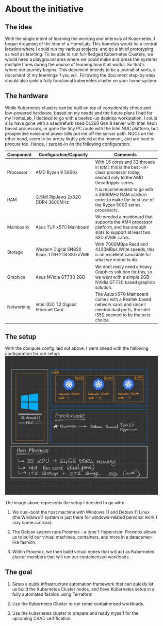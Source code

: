 # About the initiative

## The idea

With the single intent of learning the working and internals of Kubernetes, I began dreaming of the idea of a HomeLab. This homelab would be a central location where I could run my various projects, and do a bit of prototyping as well as learning. To be able to run full-fledged Kubernetes Clusters, we would need a playground area where we could make and break the systems multiple times during the course of learning how it all works. So that's where our journey begins. This document intends to be a journal of sorts, a document of my learnings̵ if you will. Following the document step-by-step should also yield a fully functional kubernetes cluster on your home system.

## The hardware

While Kubernetes clusters can be built on top of considerably cheap and low-powered hardware, based on my needs and the future plans I had for my HomeLab, I decided to go with a beefed-up desktop workstation. I could also have gone with a used/refurbished DL360 Gen 8 server with Intel Xeon based processors, or gone the tiny PC route with the Intel NUC platform, but prospective noise and power bills put me off the server path. NUCs on the other hand, seem to be pretty highly priced at the moment, and are hard to procure too. Hence, I zeroed-in on the following configuration:

| Component  | Configuration/Capacity                       | Comments                                                                                                                                     |
| ---------- | -------------------------------------------- | -------------------------------------------------------------------------------------------------------------------------------------------- |
| Processor  | AMD Ryzen 9 5950x                            | With 16 cores and 32 threads in total, this is the best-in-class processor today, second only to the AMD threadripper series.                |
| RAM        | G.Skill RipJaws 2x32G DDR4 3600MHz           | It is recommended to go with a 3600MHz RAM cards in order to make the best use of the Ryzen 5000 series processors.                          |
| Mainboard  | Asus TUF x570 Mainboard                      | We needed a mainboard that supports the AM4 processor platform, and has enough slots to support at least two SSD nVME cards.                 |
| Storage    | Western Digital SN850 Black 1TB+2TB SSD nVME | With 7000MBps Read and 4100MBps Write speeds, this is an excellent candidate for what we intend to do.                                       |
| Graphics   | Asus NVidia GT730 2GB                        | We dont really need a heavy Graphics solution for this, so we went with a simple 2GB NVidia GT730 based graphics solution.                   |
| Networking | Intel i350 T2 Gigabit Ethernet Card          | The Asus x570 Mainboard comes with a Realtek based network card, and since I needed dual ports, the Intel i350 seemed to be the best choice. |

## The setup

With the compute config laid out above, I went ahead with the following configuration for our setup:
![Infrastructure Setup](../assets/IMG_0129.JPG?width=90pc)

The image above represents the setup I decided to go with:

1. We dual-boot the host machine with Windows 11 and Debian 11 Linux (the Windows11 system is just there for windows-related personal work I may come accross).

2. The Debian system runs Proxmox - a type 1 Hypervisor. Proxmox allows us to build our virtual machines, containers, and more in a datacenter-like fashion.

3. Within Proxmox, we then build virtual nodes that will act as Kubernetes cluster members that will run our containerised workloads.

## The goal

1. Setup a quick infrastructure automation framework that can quickly let us build the Kubernetes Cluster nodes, and have Kubernetes setup in a fully automated fashion using Terraform.

2. Use the Kubernetes Cluster to run some containerised workloads.

3. Use the kubernetes cluster to prepare and ready myself for the upcoming CKAD certification.
